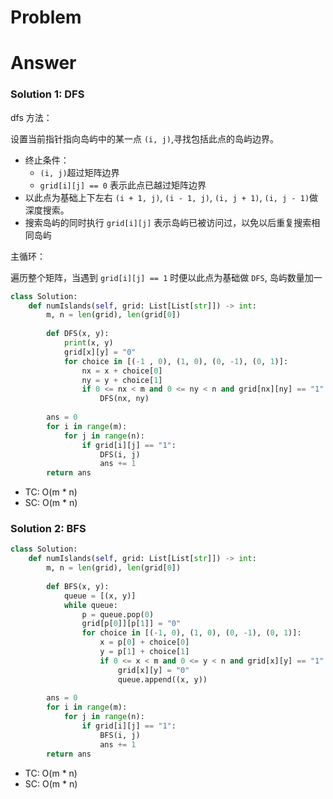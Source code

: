 # Problem

# Answer

### Solution 1: DFS

dfs 方法：

设置当前指针指向岛屿中的某一点 `(i, j)`,寻找包括此点的岛屿边界。
- 终止条件：
    - `(i, j)`超过矩阵边界
    - `grid[i][j] == 0` 表示此点已越过矩阵边界
- 以此点为基础上下左右 `(i + 1, j)`, `(i - 1, j)`, `(i, j + 1)`, `(i, j - 1)`做深度搜索。
- 搜索岛屿的同时执行 `grid[i][j]` 表示岛屿已被访问过，以免以后重复搜索相同岛屿

主循环：

遍历整个矩阵，当遇到 `grid[i][j] == 1` 时便以此点为基础做 `DFS`, 岛屿数量加一

```python
class Solution:
    def numIslands(self, grid: List[List[str]]) -> int:
        m, n = len(grid), len(grid[0])
        
        def DFS(x, y):
            print(x, y)
            grid[x][y] = "0"
            for choice in [(-1 , 0), (1, 0), (0, -1), (0, 1)]:
                nx = x + choice[0]
                ny = y + choice[1]
                if 0 <= nx < m and 0 <= ny < n and grid[nx][ny] == "1":
                    DFS(nx, ny)
        
        ans = 0
        for i in range(m):
            for j in range(n):
                if grid[i][j] == "1":
                    DFS(i, j)
                    ans += 1
        return ans
```
- TC: O(m * n)
- SC: O(m * n)
### Solution 2: BFS

```python
class Solution:
    def numIslands(self, grid: List[List[str]]) -> int:
        m, n = len(grid), len(grid[0])
        
        def BFS(x, y):
            queue = [(x, y)]
            while queue:
                p = queue.pop(0)
                grid[p[0]][p[1]] = "0"
                for choice in [(-1, 0), (1, 0), (0, -1), (0, 1)]:
                    x = p[0] + choice[0]
                    y = p[1] + choice[1]
                    if 0 <= x < m and 0 <= y < n and grid[x][y] == "1":
                        grid[x][y] = "0"
                        queue.append((x, y))
                
        ans = 0 
        for i in range(m):
            for j in range(n):
                if grid[i][j] == "1":
                    BFS(i, j)
                    ans += 1
        return ans
```
- TC: O(m * n)
- SC: O(m * n)